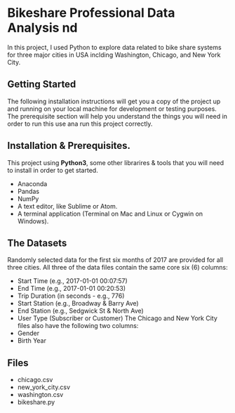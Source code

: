 # Bikeshare Professional Data Analysis nd
In this project, I used Python to explore data related to bike share systems for three major cities in USA inclding Washington, Chicago, and New York City.

## Getting Started
The following installation instructions will get you a copy of the project up and running on your local machine for development or testing purposes. The prerequisite section will help you understand the things you will need in order to run this use ana run this project correctly.

## Installation & Prerequisites.
  This project using **Python3**, some other librarires & tools that you will need to install in order to get started.
  - Anaconda
  - Pandas
  - NumPy
  - A text editor, like Sublime or Atom.
  - A terminal application (Terminal on Mac and Linux or Cygwin on Windows).


## The Datasets
Randomly selected data for the first six months of 2017 are provided for all three cities. All three of the data files contain the same core six (6) columns:

  - Start Time (e.g., 2017-01-01 00:07:57)
  - End Time (e.g., 2017-01-01 00:20:53)
  - Trip Duration (in seconds - e.g., 776)
  - Start Station (e.g., Broadway & Barry Ave)
  - End Station (e.g., Sedgwick St & North Ave)
  - User Type (Subscriber or Customer)
The Chicago and New York City files also have the following two columns:
  - Gender
  - Birth Year
 
 ## Files
  - chicago.csv
  - new_york_city.csv
  - washington.csv
  - bikeshare.py
